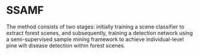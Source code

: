 # SSAMF
The method consists of two stages: initially training a scene classifier to extract forest scenes, and subsequently, training a detection network using a semi-supervised sample mining framework to achieve individual-level pine wilt disease detection within forest scenes.
